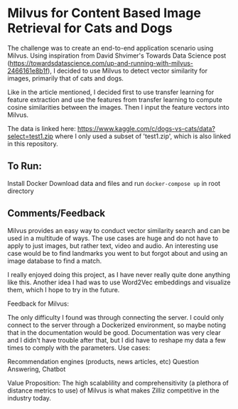 # Milvus for Content Based Image Retrieval for Cats and Dogs

The challenge was to create an end-to-end application scenario using Milvus. 
Using inspiration from David Shvimer's Towards Data Science post (https://towardsdatascience.com/up-and-running-with-milvus-2466161e8b1f), I decided to use Milvus to detect vector similarity for images, primarily that of cats and dogs.

Like in the article mentioned, I decided first to use transfer learning for feature extraction and use the features from transfer learning to compute cosine similarities between the images. Then I input the feature vectors into Milvus.

The data is linked here: https://www.kaggle.com/c/dogs-vs-cats/data?select=test1.zip where I only used a subset of 'test1.zip', which is also linked in this repository.

## To Run:
Install Docker
Download data and files and run `docker-compose up` in root directory

## Comments/Feedback
Milvus provides an easy way to conduct vector similarity search and can be used in a multitude of ways. The use cases are huge and do not have to apply to just images, but rather text, video and audio. An interesting use case would be to find landmarks you went to but forgot about and using an image database to find a match.

I really enjoyed doing this project, as I have never really quite done anything like this. Another idea I had was to use Word2Vec embeddings and visualize them, which I hope to try in the future. 

Feedback for Milvus:

The only difficulty I found was through connecting the server. I could only connect to the server through a Dockerized environment, so maybe noting that in the documentation would be good.
Documentation was very clear and I didn't have trouble after that, but I did have to reshape my data a few times to comply with the parameters.
Use cases:

Recommendation engines (products, news articles, etc)
Question Answering, Chatbot

Value Proposition: The high scalablility and comprehensitivity (a plethora of distance metrics to use) of Milvus is what makes Zilliz competitive in the industry today. 
